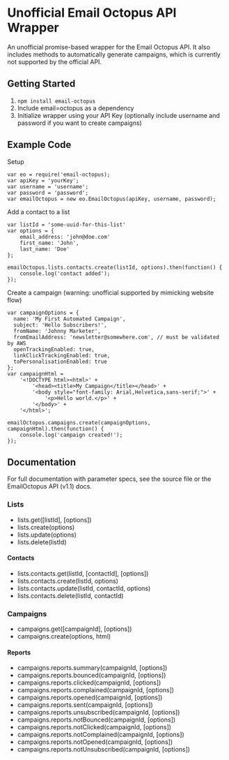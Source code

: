 # Unofficial Email Octopus API Wrapper

An unofficial promise-based wrapper for the Email Octopus API. 
It also includes methods to automatically generate campaigns, which is currently not supported by the official API.

## Getting Started

1. `npm install email-octopus`
2. Include email=octopus as a dependency
3. Initialize wrapper using your API Key (optionally include username and password if you want to create campaigns)

## Example Code

Setup

    var eo = require('email-octopus);
    var apiKey = 'yourKey';
    var username = 'username';
    var password = 'password';
    var emailOctopus = new eo.EmailOctopus(apiKey, username, password);
    
Add a contact to a list

    var listId = 'some-uuid-for-this-list'
    var options = {
        email_address: 'john@doe.com'
        first_name: 'John',
        last_name: 'Doe'
    };
    
    emailOctopus.lists.contacts.create(listId, options).then(function() {
        console.log('contact added');
    });
    
Create a campaign (warning: unofficial supported by mimicking website flow)
    
    var campaignOptions = {
      name: 'My First Automated Campaign',
      subject: 'Hello Subscribers!',
      fromName: 'Johnny Marketer',
      fromEmailAddress: 'newsletter@somewhere.com', // must be validated by AWS
      openTrackingEnabled: true,
      linkClickTrackingEnabled: true,
      toPersonalisationEnabled: true
    };
    var campaignHtml = 
        '<!DOCTYPE html><html>' + 
            '<head><title>My Campaign</title></head>' +
            '<body style="font-family: Arial,Helvetica,sans-serif;">' + 
                '<p>Hello world.</p>' +
            '</body>' + 
        '</html>';
    
    emailOctopus.campaigns.create(campaignOptions, campaignHtml).then(function() {
        console.log('campaign created!');
    });
    
## Documentation

For full documentation with parameter specs, see the source file or the EmailOctopus API (v1.1) docs.

### Lists

* lists.get([listId], [options])
* lists.create(options)
* lists.update(options)
* lists.delete(listId)

#### Contacts

* lists.contacts.get(listId, [contactId], [options])
* lists.contacts.create(listId, options)
* lists.contacts.update(listId, contactId, options)
* lists.contacts.delete(listId, contactId)

### Campaigns

* campaigns.get([campaignId], [options])
* campaigns.create(options, html)

#### Reports

* campaigns.reports.summary(campaignId, [options])
* campaigns.reports.bounced(campaignId, [options])
* campaigns.reports.clicked(campaignId, [options])
* campaigns.reports.complained(campaignId, [options])
* campaigns.reports.opened(campaignId, [options])
* campaigns.reports.sent(campaignId, [options])
* campaigns.reports.unsubscribed(campaignId, [options])
* campaigns.reports.notBounced(campaignId, [options])
* campaigns.reports.notClicked(campaignId, [options])
* campaigns.reports.notComplained(campaignId, [options])
* campaigns.reports.notOpened(campaignId, [options])
* campaigns.reports.notUnsubscribed(campaignId, [options])



